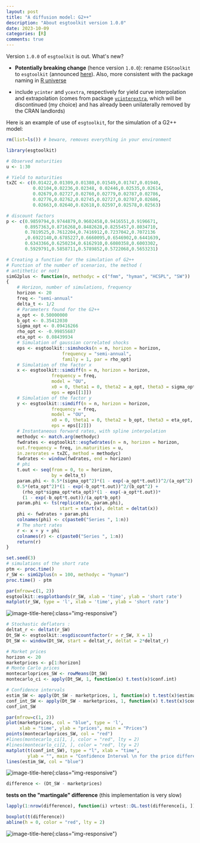 ```yaml
---
layout: post
title: "A diffusion model: G2++"
description: "About esgtoolkit version 1.0.0"
date: 2023-10-09
categories: [R]
comments: true
---
```


Version `1.0.0` of `esgtoolkit` is out. What's new? 

- **Potentially breaking change** (hence version `1.0.0`): rename `ESGtoolkit` to `esgtoolkit` (announced [here](https://thierrymoudiki.github.io/blog/2023/10/02/r/esgtoolkit-v062)). Also, more consistent with the package naming in [R universe](https://techtonique.r-universe.dev/builds)

- include `ycinter` and `ycextra`, respectively for yield curve interpolation and extrapolation (comes from package [`ycinterextra`](https://github.com/Techtonique/ycinterextra), which will be discontinued (my choice) and has already been unilaterally removed by the CRAN landlords)

Here is an example of use of `esgtoolkit`, for the simulation of a G2++ model:  

```R
rm(list=ls()) # beware, removes everything in your environment

library(esgtoolkit)

# Observed maturities
u <- 1:30

# Yield to maturities
txZC <- c(0.01422,0.01309,0.01380,0.01549,0.01747,0.01940,
          0.02104,0.02236,0.02348, 0.02446,0.02535,0.02614,
          0.02679,0.02727,0.02760,0.02779,0.02787,0.02786,
          0.02776,0.02762,0.02745,0.02727,0.02707,0.02686,
          0.02663,0.02640,0.02618,0.02597,0.02578,0.02563)

# discount factors
p <- c(0.9859794,0.9744879,0.9602458,0.9416551,0.9196671,
       0.8957363,0.8716268,0.8482628,0.8255457,0.8034710,
       0.7819525,0.7612204,0.7416912,0.7237042,0.7072136
       ,0.6922140,0.6785227,0.6660095,0.6546902,0.6441639,
       0.6343366,0.6250234,0.6162910,0.6080358,0.6003302,
       0.5929791,0.5858711,0.5789852,0.5722068,0.5653231)

# Creating a function for the simulation of G2++
# Function of the number of scenarios, the method (
# antithetic or not)
simG2plus <- function(n, methodyc = c("fmm", "hyman", "HCSPL", "SW"))
{
    # Horizon, number of simulations, frequency
    horizon <- 20
    freq <- "semi-annual" 
    delta_t <- 1/2
    # Parameters found for the G2++
    a_opt <- 0.50000000
    b_opt <- 0.35412030
    sigma_opt <- 0.09416266
    rho_opt <- -0.99855687
    eta_opt <- 0.08439934
    # Simulation of gaussian correlated shocks
    eps <- esgtoolkit::simshocks(n = n, horizon = horizon,
                     frequency = "semi-annual",
                     family = 1, par = rho_opt)
    # Simulation of the factor x
    x <- esgtoolkit::simdiff(n = n, horizon = horizon, 
                 frequency = freq,  
                 model = "OU", 
                 x0 = 0, theta1 = 0, theta2 = a_opt, theta3 = sigma_opt,
                 eps = eps[[1]])
    # Simulation of the factor y
    y <- esgtoolkit::simdiff(n = n, horizon = horizon, 
                 frequency = freq,  
                 model = "OU", 
                 x0 = 0, theta1 = 0, theta2 = b_opt, theta3 = eta_opt,
                 eps = eps[[2]])
    # Instantaneous forward rates, with spline interpolation
    methodyc <- match.arg(methodyc)
    fwdrates <- esgtoolkit::esgfwdrates(n = n, horizon = horizon, 
    out.frequency = freq, in.maturities = u, 
    in.zerorates = txZC, method = methodyc)
    fwdrates <- window(fwdrates, end = horizon)
    # phi
    t.out <- seq(from = 0, to = horizon, 
                 by = delta_t)
    param.phi <- 0.5*(sigma_opt^2)*(1 - exp(-a_opt*t.out))^2/(a_opt^2) + 
    0.5*(eta_opt^2)*(1 - exp(-b_opt*t.out))^2/(b_opt^2) +
      (rho_opt*sigma_opt*eta_opt)*(1 - exp(-a_opt*t.out))*
      (1 - exp(-b_opt*t.out))/(a_opt*b_opt)
    param.phi <- ts(replicate(n, param.phi), 
                    start = start(x), deltat = deltat(x))
    phi <- fwdrates + param.phi
    colnames(phi) <- c(paste0("Series ", 1:n))
    # The short rates
    r <- x + y + phi
    colnames(r) <- c(paste0("Series ", 1:n))
    return(r)
}
```

```R
set.seed(3)
# simulations of the short rate
ptm <- proc.time()
r_SW <- simG2plus(n = 100, methodyc = "hyman")
proc.time() - ptm
```

```R
par(mfrow=c(1, 2))
esgtoolkit::esgplotbands(r_SW, xlab = 'time', ylab = 'short rate')
matplot(r_SW, type = 'l', xlab = 'time', ylab = 'short rate')
```
![image-title-here]({{base}}/images/2023-10-09/2023-10-09-image1.png){:class="img-responsive"}

```R
# Stochastic deflators :
deltat_r <- deltat(r_SW)
Dt_SW <- esgtoolkit::esgdiscountfactor(r = r_SW, X = 1)
Dt_SW <- window(Dt_SW, start = deltat_r, deltat = 2*deltat_r)
```

```R
# Market prices
horizon <- 20
marketprices <- p[1:horizon]
# Monte Carlo prices
montecarloprices_SW <- rowMeans(Dt_SW)
montecarlo_ci <- apply(Dt_SW, 1, function(x) t.test(x)$conf.int)

# Confidence intervals
estim_SW <- apply(Dt_SW - marketprices, 1, function(x) t.test(x)$estimate)
conf_int_SW <- apply(Dt_SW - marketprices, 1, function(x) t.test(x)$conf.int)
conf_int_SW
```

```R
par(mfrow=c(1, 2))
plot(marketprices, col = "blue", type = 'l', 
     xlab = "time", ylab = "prices", main = "Prices")
points(montecarloprices_SW, col = "red")
#lines(montecarlo_ci[1, ], color = "red", lty = 2)
#lines(montecarlo_ci[2, ], color = "red", lty = 2)
matplot(t(conf_int_SW), type = "l", xlab = "time", 
        ylab = "", main = "Confidence Interval \n for the price difference")
lines(estim_SW, col = "blue")
```
![image-title-here]({{base}}/images/2023-10-09/2023-10-09-image2.png){:class="img-responsive"}

```R
difference <- (Dt_SW - marketprices)
```

**tests on the "martingale" difference** (this implementation is very slow)

```R
lapply(1:nrow(difference), function(i) vrtest::DL.test(difference[i, ]))
```

```R
boxplot(t(difference))
abline(h = 0, color = "red", lty = 2)
```
![image-title-here]({{base}}/images/2023-10-09/2023-10-09-image3.png){:class="img-responsive"}
